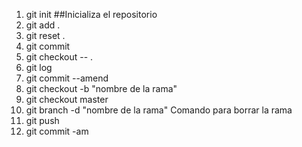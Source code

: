 1. git init
##Inicializa el repositorio
2. git add .
3. git reset .
4. git commit
5. git checkout -- .
6. git log
7. git commit --amend
8. git checkout -b "nombre de la rama"
9. git checkout master
10. git branch -d "nombre de la rama"
Comando para borrar la rama
11. git push
12. git commit -am
